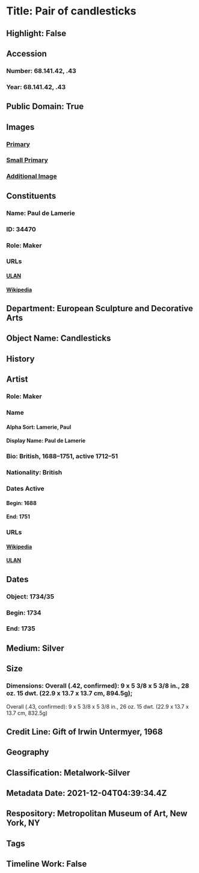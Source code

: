 # Title: Pair of candlesticks
## Highlight: False
## Accession
### Number: 68.141.42, .43
### Year: 68.141.42, .43
## Public Domain: True
## Images
### [Primary](https://images.metmuseum.org/CRDImages/es/original/DP265654.jpg)
### [Small Primary](https://images.metmuseum.org/CRDImages/es/web-large/DP265654.jpg)
### [Additional Image](https://images.metmuseum.org/CRDImages/es/original/DP269648.jpg)
## Constituents
### Name: Paul de Lamerie
### ID: 34470
### Role: Maker
### URLs
#### [ULAN](http://vocab.getty.edu/page/ulan/500025790)
#### [Wikipedia](https://www.wikidata.org/wiki/Q1751768)
## Department: European Sculpture and Decorative Arts
## Object Name: Candlesticks
## History
## Artist
### Role: Maker
### Name
#### Alpha Sort: Lamerie, Paul
#### Display Name: Paul de Lamerie
### Bio: British, 1688–1751, active 1712–51
### Nationality: British
### Dates Active
#### Begin: 1688
#### End: 1751
### URLs
#### [Wikipedia](https://www.wikidata.org/wiki/Q1751768)
#### [ULAN](http://vocab.getty.edu/page/ulan/500025790)
## Dates
### Object: 1734/35
### Begin: 1734
### End: 1735
## Medium: Silver
## Size
### Dimensions: Overall (.42, confirmed): 9 x 5 3/8 x 5 3/8 in., 28 oz. 15 dwt. (22.9 x 13.7 x 13.7 cm, 894.5g);
Overall (.43, confirmed): 9 x 5 3/8 x 5 3/8 in., 26 oz. 15 dwt. (22.9 x 13.7 x 13.7 cm, 832.5g)
## Credit Line: Gift of Irwin Untermyer, 1968
## Geography
## Classification: Metalwork-Silver
## Metadata Date: 2021-12-04T04:39:34.4Z
## Respository: Metropolitan Museum of Art, New York, NY
## Tags
## Timeline Work: False